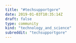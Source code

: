 ```yaml
---
title: "#techsupportgore"
date: 2019-01-03T10:35:14Z
draft: false
type: community
kind: "technology_and_science"
subreddit: "techsupportgore"
---
```

